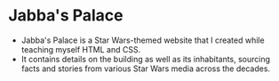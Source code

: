 # Jabba's Palace 

* Jabba's Palace is a Star Wars-themed website that I created while teaching myself HTML and CSS.
* It contains details on the building as well as its inhabitants, sourcing facts and stories from various Star Wars media across the decades.
